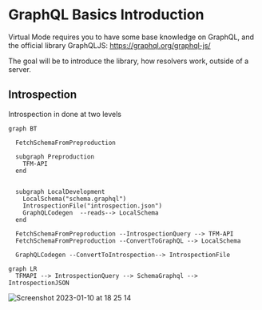 # GraphQL Basics Introduction

Virtual Mode requires you to have some base knowledge on GraphQL, and the official library GraphQLJS:
https://graphql.org/graphql-js/

The goal will be to introduce the library, how resolvers work, outside of a server.

## Introspection

Introspection in done at two levels

```mermaid
graph BT

  FetchSchemaFromPreproduction

  subgraph Preproduction
    TFM-API
  end


  subgraph LocalDevelopment
    LocalSchema("schema.graphql")
    IntrospectionFile("introspection.json")
    GraphQLCodegen  --reads--> LocalSchema 
  end

  FetchSchemaFromPreproduction --IntrospectionQuery --> TFM-API
  FetchSchemaFromPreproduction --ConvertToGraphQL --> LocalSchema

  GraphQLCodegen --ConvertToIntrospection--> IntrospectionFile
```


```mermaid
graph LR
  TFMAPI --> IntrospectionQuery --> SchemaGraphql --> IntrospectionJSON
```



![Screenshot 2023-01-10 at 18 25 14](https://user-images.githubusercontent.com/2675574/211620291-b760a6d1-9bd0-4ff3-958f-35fba5f4f6e1.png)

